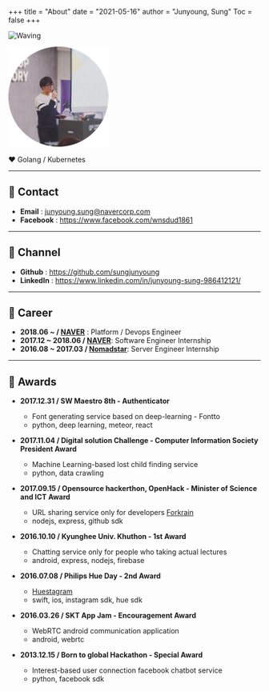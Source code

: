 +++
title = "About"
date = "2021-05-16"
author = "Junyoung, Sung"
Toc = false
+++

![Waving](https://capsule-render.vercel.app/api?type=waving&height=200&text=sungjunyoung&fontAlign=70&fontAlignY=40&color=gradient)


![Profile](/assets/img/profile.png)

:heart: Golang / Kubernetes

---

## :email: Contact
- **Email** : junyoung.sung@navercorp.com
- **Facebook** : https://www.facebook.com/wnsdud1861

---

## :link: Channel
- **Github** : https://github.com/sungjunyoung  
- **LinkedIn** : https://www.linkedin.com/in/junyoung-sung-986412121/  

---

## :ant: Career
- **2018.06 ~ / [NAVER](https://www.navercorp.com/)** : Platform / Devops Engineer  
- **2017.12 ~ 2018.06 / [NAVER](https://www.navercorp.com/)**: Software Engineer Internship  
- **2016.08 ~ 2017.03 / [Nomadstar](https://nomadstar.com/)**: Server Engineer Internship  

---

## :tada: Awards
- **2017.12.31 / SW Maestro 8th - Authenticator**
    - Font generating service based on deep-learning - Fontto
    - python, deep learning, meteor, react

- **2017.11.04 / Digital solution Challenge - Computer Information Society President Award**
    - Machine Learning-based lost child finding service
    - python, data crawling

- **2017.09.15 / Opensource hackerthon, OpenHack - Minister of Science and ICT Award**
    - URL sharing service only for developers [Forkrain](https://www.slideshare.net/SungJunyoung/forkrain-ppt)
    - nodejs, express, github sdk

- **2016.10.10 / Kyunghee Univ. Khuthon - 1st Award**
    - Chatting service only for people who taking actual lectures
    - android, express, nodejs, firebase

- **2016.07.08 / Philips Hue Day - 2nd Award**
    - [Huestagram](https://www.slideshare.net/SungJunyoung/ss-63682747)
    - swift, ios, instagram sdk, hue sdk

- **2016.03.26 / SKT App Jam - Encouragement Award**
    - WebRTC android communication application
    - android, webrtc

- **2013.12.15 / Born to global Hackathon - Special Award**
    - Interest-based user connection facebook chatbot service
    - python, facebook sdk
